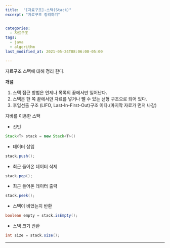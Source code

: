 ```yaml
---
title:  "[자료구조]-스택(Stack)"
excerpt: "자료구조 정리하기"


categories:
  - 자료구조
tags:
  - java
  - algorithm
last_modified_at: 2021-05-24T08:06:00-05:00

---
```


자료구조 스택에 대해 정리 한다.


**개념**
1. 스택 접근 방법은 언제나 목록의 끝에서만 일어난다.
2. 스택은 한 쪽 끝에서만 자료를 넣거나 뺄 수 있는 선형 구조으로 되어 있다.
3. 후입선출 구조 (LIFO, Last-In-First-Out)구조 이다.(마지막 자료가 먼저 나감)

자바를 이용한 스택
- 선언
```java
Stack<T> stack = new Stack<T>()
```

- 데이터 삽입
```java
stack.push();
```

- 최근 들어온 데이터 삭제
```java
stack.pop();
```

- 최근 들어온 데이터 출력
```java
stack.peek();
```

- 스택이 비었는지 반환
```java
boolean empty = stack.isEmpty();
```

- 스택 크기 반환
```java
int size = stack.size();
```

---


